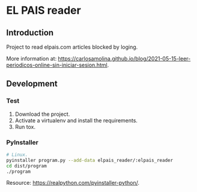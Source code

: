 # EL PAIS reader

## Introduction

Project to read elpais.com articles blocked by loging.

More information at: <https://carlosamolina.github.io/blog/2021-05-15-leer-periodicos-online-sin-iniciar-sesion.html>.

## Development

### Test

1. Download the project.
2. Activate a virtualenv and install the requirements.
3. Run tox.

### PyInstaller

```bash
# Linux.
pyinstaller program.py --add-data elpais_reader/:elpais_reader
cd dist/program
./program
```

Resource: <https://realpython.com/pyinstaller-python/>.

